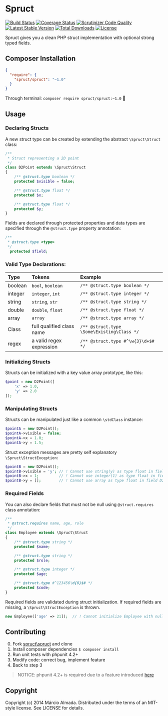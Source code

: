 Spruct
======

[![Build Status](https://travis-ci.org/marcioAlmada/spruct.svg?branch=master)](https://travis-ci.org/marcioAlmada/spruct)
[![Coverage Status](https://coveralls.io/repos/marcioAlmada/spruct/badge.png?branch=master)](https://coveralls.io/r/marcioAlmada/spruct?branch=master)
[![Scrutinizer Code Quality](https://scrutinizer-ci.com/g/marcioAlmada/spruct/badges/quality-score.png?b=master)](https://scrutinizer-ci.com/g/marcioAlmada/spruct/?branch=master)
[![Latest Stable Version](https://poser.pugx.org/spruct/spruct/v/stable.svg)](https://packagist.org/packages/spruct/spruct)
[![Total Downloads](https://poser.pugx.org/spruct/spruct/downloads.svg)](https://packagist.org/packages/spruct/spruct)
[![License](https://poser.pugx.org/spruct/spruct/license.svg)](https://packagist.org/packages/spruct/spruct)

Spruct gives you a clean PHP struct implementation with optional strong typed fields.


## Composer Installation

```json
{
  "require": {
    "spruct/spruct": "~1.0"
  }
}
```

Through terminal: `composer require spruct/spruct:~1.0` :8ball:


## Usage

### Declaring Structs

A new struct type can be created by extending the abstract `\Spruct\Struct` class:

```php
/**
 * Struct representing a 2D point
 */
class D2Point extends \Spruct\Struct
{
    /** @struct.type boolean */
    protected $visible = false;

    /** @struct.type float */
    protected $x;

    /** @struct.type float */
    protected $y;
}
```

Fields are declared through protected properties and data types are specified
through the `@struct.type` property annotation:

```php
/**
 * @struct.type <type>
 */
  protected $field;
```

### Valid Type Declarations:

| Type   | Tokens            | Example
|:---    |:---               |:---|
|boolean | `bool`, `boolean` | `/** @struct.type boolean */`
|integer | `integer`, `int`  | `/** @struct.type integer */`
|string  | `string`, `str`   | `/** @struct.type string */`
|double  | `double`, `float` | `/** @struct.type float */`
|array   | `array`           | `/** @struct.type array */`
|Class   | full qualified class name | `/** @struct.type \Some\Existing\Class */`
|regex   | a valid regex expression  | `/** @struct.type #^\w{3}\d+$# */`

### Initializing Structs

Structs can be initialized with a key value array prototype, like this:

```php
$point = new D2Point([
    'x' => 1.0,
    'y' => 2.0
]);
```

### Manipulating Structs

Structs can be manipulated just like a common `\stdClass` instance:

```php
$pointA = new D2Point();
$pointA->visible = false;
$pointA->x = 1.0;
$pointA->y = 1.5;
```

Struct exception messages are pretty self explanatory `\Spruct\StructException`:

```php
$pointB = new D2Point();
$pointB->visible = 'y'; // ! Cannot use string(y) as type float in field D2Point->visible
$pointB->x = 1;         // ! Cannot use integer(1) as type float in field D2Point->x
$pointB->y = [];        // ! Cannot use array as type float in field D2Point->y
```

### Required Fields

You can also declare fields that must not be null using `@struct.requires` class annotation:

```php
/**
 * @struct.requires name, age, role
 */
class Employee extends \Spruct\Struct
{
    /** @struct.type string */
    protected $name;

    /** @struct.type string */
    protected $role;

    /** @struct.type integer */
    protected $age;

    /** @struct.type #^123456\d{8}$# */
    protected $code;
}
```

Required fields are validated during struct initialization.
If required fields are missing, a `\Spruct\StructException` is thrown.

```php
new Employee(['age' => 21]);  // ! Cannot initialize Employee with null ["name", "role"]
```

## Contributing
 
0. Fork [spruct\spruct](https://github.com/marcioAlmada/spruct/fork) and clone
0. Install composer dependencies `$ composer install`
0. Run unit tests with phpunit 4.2+
0. Modify code: correct bug, implement feature
0. Back to step 3

> NOTICE: phpunit 4.2+ is required due to a feature introduced [here](https://github.com/sebastianbergmann/phpunit/issues/1263)

## Copyright

Copyright (c) 2014 Márcio Almada. Distributed under the terms of an MIT-style license. See LICENSE for details.
